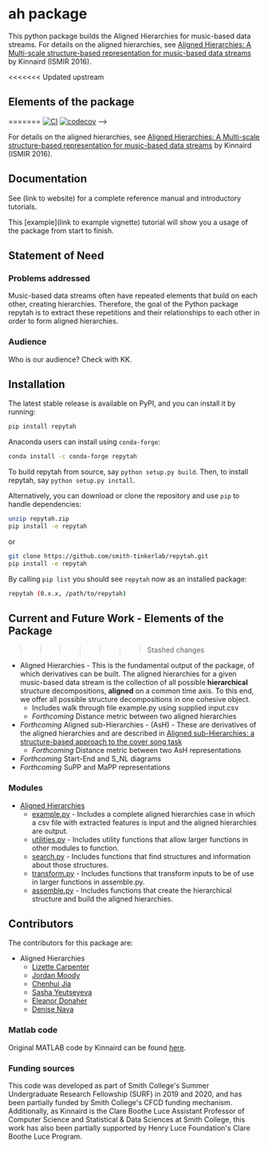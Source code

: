 # ah package

This python package builds the Aligned Hierarchies for music-based data streams. For details on the aligned hierarchies, see [Aligned Hierarchies: A Multi-scale structure-based representation for music-based data streams](https://s18798.pcdn.co/ismir2016/wp-content/uploads/sites/2294/2016/07/020_Paper.pdf) by Kinnaird (ISMIR 2016).


<<<<<<< Updated upstream
## Elements of the package
=======
[![CI](https://github.com/librosa/librosa/actions/workflows/ci.yml/badge.svg)](https://github.com/librosa/librosa/actions/workflows/ci.yml)
[![codecov](https://codecov.io/gh/librosa/librosa/branch/main/graph/badge.svg?token=ULWnUHaIJC)](https://codecov.io/gh/librosa/librosa) -->

For details on the aligned hierarchies, see [Aligned Hierarchies: A Multi-scale structure-based representation for music-based data streams](https://s18798.pcdn.co/ismir2016/wp-content/uploads/sites/2294/2016/07/020_Paper.pdf) by Kinnaird (ISMIR 2016).

## Documentation

See (link to website) for a complete reference manual and introductory tutorials.

This [example](link to example vignette) tutorial will show you a usage of the package from start to finish.

## Statement of Need

### Problems addressed
Music-based data streams often have repeated elements that build on each other, creating hierarchies. Therefore, the goal of the Python package repytah is to extract these repetitions and their relationships to each other in order to form aligned hierarchies.

### Audience
Who is our audience? Check with KK.

## Installation

The latest stable release is available on PyPI, and you can install it by running:

```bash
pip install repytah
```

Anaconda users can install using `conda-forge`:

```bash
conda install -c conda-forge repytah
```

To build repytah from source, say `python setup.py build`.
Then, to install repytah, say `python setup.py install`.

Alternatively, you can download or clone the repository and use `pip` to handle dependencies:

```bash
unzip repytah.zip
pip install -e repytah
```

or

```bash
git clone https://github.com/smith-tinkerlab/repytah.git
pip install -e repytah
```

By calling `pip list` you should see `repytah` now as an installed package:

```bash
repytah (0.x.x, /path/to/repytah)
```

## Current and Future Work - Elements of the Package
>>>>>>> Stashed changes

* Aligned Hierarchies - This is the fundamental output of the package, of which derivatives can be built. The aligned hierarchies for a given music-based data stream is the collection of all possible **hierarchical** structure decompositions, **aligned** on a common time axis. To this end, we offer all possible structure decompositions in one cohesive object.
    * Includes walk through file example.py using supplied input.csv
    * _Forthcoming_ Distance metric between two aligned hierarchies
* _Forthcoming_ Aligned sub-Hierarchies - (AsH) - These are derivatives of the aligned hierarchies and are described in [Aligned sub-Hierarchies: a structure-based approach to the cover song task](http://ismir2018.ircam.fr/doc/pdfs/81_Paper.pdf)
    * _Forthcoming_ Distance metric between two AsH representations
* _Forthcoming_ Start-End and S_NL diagrams
* _Forthcoming_ SuPP and MaPP representations

### Modules

* [Aligned Hierarchies](https://github.com/smith-tinkerlab/ah/tree/master/aligned-hierarchies)
   * [example.py](https://github.com/smith-tinkerlab/ah/blob/master/aligned-hierarchies/example.py) - Includes a complete aligned hierarchies case in which a csv file with extracted features is input and the aligned  hierarchies are output.
   * [utilities.py](https://github.com/smith-tinkerlab/ah/blob/master/aligned-hierarchies/utilities.py) - Includes utility functions that allow larger functions in other modules to function.
   * [search.py](https://github.com/smith-tinkerlab/ah/blob/master/aligned-hierarchies/search.py) - Includes functions that find structures and information about those structures.
   * [transform.py](https://github.com/smith-tinkerlab/ah/blob/master/aligned-hierarchies/transform.py) - Includes functions that transform inputs to be of use in larger functions in assemble.py.
   * [assemble.py](https://github.com/smith-tinkerlab/ah/blob/master/aligned-hierarchies/assemble.py) - Includes functions that create the hierarchical structure and build the aligned hierarchies.

## Contributors

The contributors for this package are:
* Aligned Hierarchies
    * [Lizette Carpenter](https://github.com/lcarpenter20)
    * [Jordan Moody](https://github.com/jormacmoo)
    * [Chenhui Jia](https://github.com/Chenhui-Jia)
    * [Sasha Yeutseyeva](https://github.com/sashayeu) 
    * [Eleanor Donaher](https://github.com/edonaher)
    * [Denise Nava](https://github.com/d-nava)


### Matlab code

Original MATLAB code by Kinnaird can be found [here](https://github.com/kmkinnaird/ThesisCode).

### Funding sources

This code was developed as part of Smith College's Summer Undergraduate Research Fellowship (SURF) in 2019 and 2020, and has been partially funded by Smith College's CFCD funding mechanism. Additionally, as Kinnaird is the Clare Boothe Luce Assistant Professor of Computer Science and Statistical & Data Sciences at Smith College, this work has also been partially supported by Henry Luce Foundation's Clare Boothe Luce Program.
